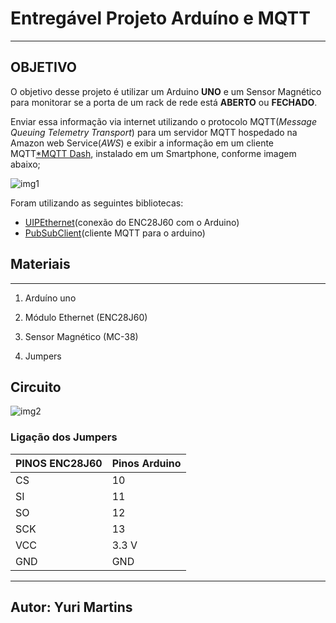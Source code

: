 # Entregável Projeto Arduíno e MQTT
---
## OBJETIVO


O objetivo desse projeto é utilizar um Arduino **UNO** e um Sensor Magnético para monitorar se a porta de um rack de rede está **ABERTO** ou **FECHADO**.

Enviar essa informação via internet utilizando o protocolo MQTT(*Message Queuing Telemetry Transport*) para um servidor MQTT hospedado na Amazon web Service(*AWS*) e exibir a informação em um cliente MQTT[*MQTT Dash](https://play.google.com/store/apps/details?id=net.routix.mqttdash&hl=pt_BR&gl=US), instalado em um Smartphone, conforme imagem abaixo;

![img1](https://user-images.githubusercontent.com/61972825/106648875-9fb2c300-656f-11eb-8c33-3fe701f12e50.jpg)

Foram utilizando as seguintes bibliotecas: 

* [UIPEthernet](https://github.com/UIPEthernet/UIPEthernet)(conexão do ENC28J60 com o Arduino)
* [PubSubClient](https://github.com/knolleary/pubsubclient)(cliente MQTT para o arduino)  

## Materiais 
---

1. Arduíno uno  

2. Módulo Ethernet (ENC28J60)  

3. Sensor Magnético (MC-38)  

4. Jumpers  

## Circuito

![img2](https://user-images.githubusercontent.com/61972825/106652453-3ed9b980-6574-11eb-8ae9-f11237977850.jpg)

### Ligação dos Jumpers 

| PINOS ENC28J60 | Pinos Arduino |
| -------------- |:------------- | 
| 	CS       | 	10    	 | 
|	SI       |     	11	 |   
| 	SO       | 	12       |    
|      SCK	 | 	13	 |
|      VCC	 |     3.3 V	 |
|      GND	 |	GND    	 |
---

## Autor: Yuri Martins
